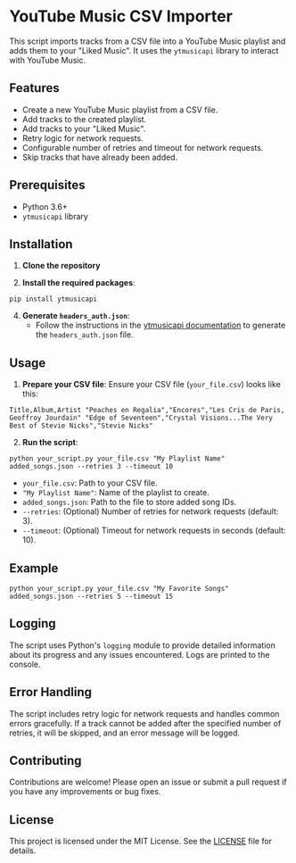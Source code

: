 # YouTube Music CSV Importer

This script imports tracks from a CSV file into a YouTube Music playlist and adds them to your "Liked Music". It uses the `ytmusicapi` library to interact with YouTube Music.

## Features

- Create a new YouTube Music playlist from a CSV file.
- Add tracks to the created playlist.
- Add tracks to your "Liked Music".
- Retry logic for network requests.
- Configurable number of retries and timeout for network requests.
- Skip tracks that have already been added.

## Prerequisites

- Python 3.6+
- `ytmusicapi` library

## Installation

1. **Clone the repository**


3. **Install the required packages**:
```
pip install ytmusicapi
```

4. **Generate `headers_auth.json`**:
   - Follow the instructions in the [ytmusicapi documentation](https://ytmusicapi.readthedocs.io/en/latest/setup.html#authenticated-requests) to generate the `headers_auth.json` file.

## Usage

1. **Prepare your CSV file**:
   Ensure your CSV file (`your_file.csv`) looks like this:

```
Title,Album,Artist "Peaches en Regalia","Encores","Les Cris de Paris, Geoffroy Jourdain" "Edge of Seventeen","Crystal Visions...The Very Best of Stevie Nicks","Stevie Nicks"
```


2. **Run the script**:
```
python your_script.py your_file.csv "My Playlist Name" added_songs.json --retries 3 --timeout 10
```


   - `your_file.csv`: Path to your CSV file.
   - `"My Playlist Name"`: Name of the playlist to create.
   - `added_songs.json`: Path to the file to store added song IDs.
   - `--retries`: (Optional) Number of retries for network requests (default: 3).
   - `--timeout`: (Optional) Timeout for network requests in seconds (default: 10).

## Example

```
python your_script.py your_file.csv "My Favorite Songs" added_songs.json --retries 5 --timeout 15
```


## Logging

The script uses Python's `logging` module to provide detailed information about its progress and any issues encountered. Logs are printed to the console.

## Error Handling

The script includes retry logic for network requests and handles common errors gracefully. If a track cannot be added after the specified number of retries, it will be skipped, and an error message will be logged.

## Contributing

Contributions are welcome! Please open an issue or submit a pull request if you have any improvements or bug fixes.

## License

This project is licensed under the MIT License. See the [LICENSE](LICENSE) file for details.




